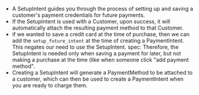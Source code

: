 
- A SetupIntent guides you through the process of setting up and saving a customer's payment credentials for future payments.
- If the SetupIntent is used with a Customer, upon success, it will automatically attach the resulting payment method to that Customer.
- if we wanted to save a credit card at the time of purchase, then we can add the `setup_future_intent` at the time of creating a PaymentIntent. This negates our need to use the SetupIntent. spec: Therefore, the SetupIntent is needed only when saving a payment for later, but not making a purchase at the time (like when someone click "add payment method".
- Creating a SetupIntent will generate a PaymentMethod to be attached to a customer, which can then be used to create a PaymentIntent when you are ready to charge them.
